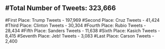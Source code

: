 #Total Number of Tweets: 323,666 
---
#First Place: Trump Tweets - 197,969
#Second Place: Cruz Tweets - 41,424
#Third Place: Clinton Tweets - 30,304
#Fourth Place: Rubio Tweets - 28,434
#Fifth Place: Sanders Tweets - 11,638
#Sixth Place: Kasich Tweets - 8,415
#Seventh Place: Jeb! Tweets - 3,083
#Last Place: Carson Tweets - 2,400
